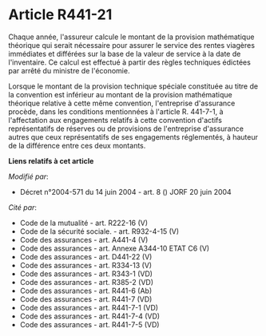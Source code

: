 # Article R441-21

Chaque année, l'assureur calcule le montant de la provision mathématique théorique qui serait nécessaire pour assurer le
service des rentes viagères immédiates et différées sur la base de la valeur de service à la date de l'inventaire. Ce calcul
est effectué à partir des règles techniques édictées par arrêté du ministre de l'économie. 

Lorsque le montant de la provision technique spéciale constituée au titre de la convention est inférieur au montant de la
provision mathématique théorique relative à cette même convention, l'entreprise d'assurance procède, dans les conditions
mentionnées à l'article R. 441-7-1, à l'affectation aux engagements relatifs à cette convention d'actifs représentatifs de
réserves ou de provisions de l'entreprise d'assurance autres que ceux représentatifs de ses engagements réglementés, à
hauteur de la différence entre ces deux montants.

**Liens relatifs à cet article**

_Modifié par_:

  - Décret n°2004-571 du 14 juin 2004 - art. 8 () JORF 20 juin 2004

_Cité par_:

  - Code de la mutualité - art. R222-16 (V)
  - Code de la sécurité sociale. - art. R932-4-15 (V)
  - Code des assurances - art. A441-4 (V)
  - Code des assurances - art. Annexe A344-10 ETAT C6 (V)
  - Code des assurances - art. D441-22 (V)
  - Code des assurances - art. R334-13 (V)
  - Code des assurances - art. R343-1 (VD)
  - Code des assurances - art. R385-2 (VD)
  - Code des assurances - art. R441-6 (Ab)
  - Code des assurances - art. R441-7 (VD)
  - Code des assurances - art. R441-7-1 (VD)
  - Code des assurances - art. R441-7-4 (VD)
  - Code des assurances - art. R441-7-5 (VD)
